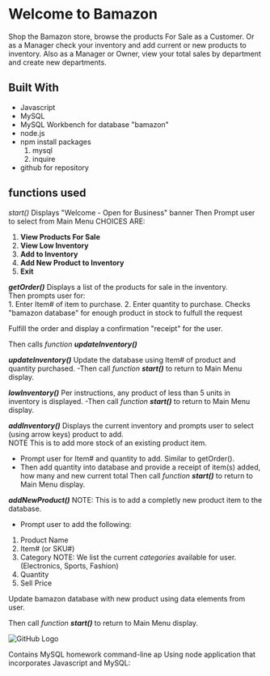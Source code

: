 # Welcome to Bamazon

Shop the Bamazon store, browse the products For Sale as a Customer.
Or as a Manager check your inventory and add current or new products to inventory.
Also as a Manager or Owner, view your total sales by department and create new departments.


## Built With
* Javascript
* MySQL
* MySQL Workbench for database "bamazon"
* node.js
* npm install packages
  1. mysql
  2. inquire  
* github for repository

## functions used
*start()*
  Displays "Welcome - Open for Business" banner
  Then Prompt user to select from Main Menu
  CHOICES ARE:
  1. __View Products For Sale__
  2. __View Low Inventory__
  3. __Add to Inventory__
  4. __Add New Product to Inventory__
  5. __Exit__

**_getOrder()_**
  Displays a list of the products for sale in the inventory.  
  Then prompts user for:  
    1. Enter Item# of item to purchase.
    2. Enter quantity to purchase.
  Checks "bamazon database" for enough product in stock to fulfull the request

  Fulfill the order and display a confirmation "receipt" for the user.

  Then calls *function __updateInventory()__*

**_updateInventory()_**
  Update the database using Item# of product and quantity purchased.
   -Then call *function __start()__* to return to Main Menu display.

**_lowInventory()_**
  Per instructions, any product of less than 5 units in inventory is displayed.
   -Then call *function __start()__* to return to Main Menu display.

**_addInventory()_**
  Displays the current inventory and prompts user to select (using arrow keys) product to add.  
NOTE This is to add more stock of an existing product item.
  - Prompt user for Item# and quantity to add. Similar to getOrder().
  - Then add quantity into database and provide a receipt of item(s) added, how many and new current total
Then call *function __start()__* to return to Main Menu display.

**_addNewProduct()_**
NOTE: This is to add a completly new product item to the database.
 - Prompt user to add the following:
  1) Product Name
  2) Item# (or SKU#)
  3) Category
    NOTE: We list the current *categories* available for user.
    (Electronics, Sports, Fashion)
  4) Quantity
  5) Sell Price

Update bamazon database with new product using data elements from user.

Then call *function __start()__* to return to Main Menu display.

![GitHub Logo](/images/logo.png)
<!-- Format: ![Alt Text](url) -->

Contains MySQL homework command-line ap
Using node application that incorporates Javascript and MySQL:
 
